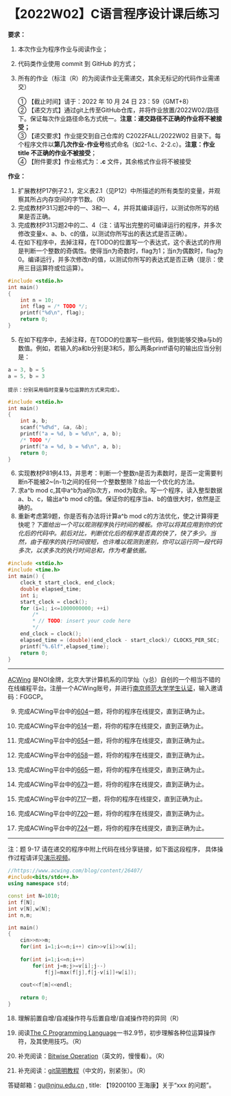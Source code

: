 # 【2022W02】C语言程序设计课后练习 
**要求：** 
1. 本次作业为程序作业与阅读作业； 
2. 代码类作业使用 commit 到 GitHub 的方式； 
3. 所有的作业（标注（R）的为阅读作业无需递交，其余无标记的代码作业需递交）

	① 【截止时间】请于：2022 年 10 月 24 日 23：59（GMT+8）  
	② 【递交方式】通过git上传至GitHub仓库，并将作业放置/2022W02/路径下。保证每次作业路径命名方式统一。**注意：递交路径不正确的作业将不被接受；**  
	③ 【递交要求】作业提交到自己仓库的 C2022FALL/2022W02 目录下。每个程序文件以**第几次作业-作业号**格式命名（如2-1.c、2-2.c）。**注意：作业 title 不正确的作业不被接受**；  
	④ 【附件要求】作业格式为：**.c** 文件，其余格式作业将不被接受

**作业：** 
1. 扩展教材P17例子2.1，定义表2.1（见P12）中所描述的所有类型的变量，并观察其所占内存空间的字节数。（R）
2. 完成教材P31习题2中的一、3和一、4，并将其编译运行，以测试你所写的结果是否正确。
3. 完成教材P31习题2中的二、4（注：请写出完整的可编译运行的程序，并多次修改变量x、a、b、c的值，以测试你所写出的表达式是否正确）。
4. 在如下程序中，去掉注释，在TODO的位置写一个表达式，这个表达式的作用是判断一个整数的奇偶性。使得当n为奇数时，flag为1；当n为偶数时，flag为0。编译运行，并多次修改n的值，以测试你所写的表达式是否正确（提示：使用三目运算符或位运算）。
```c
#include <stdio.h>
int main()
{
    int n = 10;
    int flag = /* TODO */;
    printf("%d\n", flag);
    return 0;
}
```
5. 在如下程序中，去掉注释，在TODO的位置写一些代码，做到能够交换a与b的数值。例如，若输入的a和b分别是3和5，那么两条printf语句的输出应当分别是：
```c
a = 3, b = 5
a = 5, b = 3
```
	提示：分别采用临时变量与位运算的方式来完成）。
```c
#include <stdio.h>
int main()
{
    int a, b;
    scanf("%d%d", &a, &b);
    printf("a = %d, b = %d\n", a, b);
    /* TODO */
    printf("a = %d, b = %d\n", a, b);
    return 0;
}
```
6. 实现教材P81例4.13，并思考：判断一个整数n是否为素数时，是否一定需要判断n不能被2~(n-1)之间的任何一个整数整除？给出一个优化的方法。
7. 求a^b mod c,其中a^b为a的b次方，mod为取余。写一个程序，读入整型数据a、b、c，输出a^b mod c的值。保证你的程序当a、b的值很大时，依然是正确的。
8. 重新考虑第9题，你是否有办法将计算a^b mod c的方法优化，使之计算得更快呢？*下面给出一个可以观测程序执行时间的模板。你可以将其应用到你的优化后的代码中。前后对比，判断优化后的程序是否真的快了，快了多少。当然，由于程序的执行时间很短，也许难以观测到差别，你可以运行同一段代码多次，以求多次的执行时间总和，作为考量依据。*
```c
#include <stdio.h>
#include <time.h>
int main() {
	clock_t start_clock, end_clock;
	double elapsed_time;
	int i;
	start_clock = clock();
	for (i=1; i<=1000000000; ++i)
		/*
		* // TODO: insert your code here
		*/
	end_clock = clock();
	elapsed_time = (double)(end_clock - start_clock)/ CLOCKS_PER_SEC;
	printf("%.6lf",elapsed_time);
	return 0;
}
```

---
[ACWing](https://www.acwing.com) 是NOI金牌，北京大学计算机系的闫学灿（y总）自创的一个相当不错的在线编程平台。注册一个ACWing账号，并进行[南京师范大学学生认证](https://www.acwing.com/user/security/school_verify/ac_stars/)，输入邀请码：FGGCP。

9. 完成ACWing平台中的[604](https://www.acwing.com/problem/content/606/)一题，将你的程序在线提交，直到正确为止。

10. 完成ACWing平台中的[614](https://www.acwing.com/problem/content/616/)一题，将你的程序在线提交，直到正确为止。

11. 完成ACWing平台中的[654](https://www.acwing.com/problem/content/656/)一题，将你的程序在线提交，直到正确为止。

12. 完成ACWing平台中的[658](https://www.acwing.com/problem/content/660/)一题，将你的程序在线提交，直到正确为止。

13. 完成ACWing平台中的[665](https://www.acwing.com/problem/content/667/)一题，将你的程序在线提交，直到正确为止。

14. 完成ACWing平台中的[673](https://www.acwing.com/problem/content/673/)一题，将你的程序在线提交，直到正确为止。

15. 完成ACWing平台中的[717](https://www.acwing.com/problem/content/719/)一题，将你的程序在线提交，直到正确为止。

16. 完成ACWing平台中的[720](https://www.acwing.com/problem/content/722/)一题，将你的程序在线提交，直到正确为止。

17. 完成ACWing平台中的[724](https://www.acwing.com/problem/content/726/)一题，将你的程序在线提交，直到正确为止。

---
注：题 9-17 请在递交的程序中附上代码在线分享链接，如下面这段程序，
具体操作过程请详见[演示视频](https://www.jianguoyun.com/p/DZmOQVwQjJqGCxjXzd4EIAA)。
```cpp
//https://www.acwing.com/blog/content/26407/
#include<bits/stdc++.h>
using namespace std;

const int N=1010;
int f[N];
int v[N],w[N];
int n,m;

int main()
{
    cin>>n>>m;
    for(int i=1;i<=n;i++) cin>>v[i]>>w[i];
    
    for(int i=1;i<=n;i++)
        for(int j=m;j>=v[i];j--)
            f[j]=max(f[j],f[j-v[i]]+w[i]);
            
    cout<<f[m]<<endl;
    
    return 0;
}
```

18. 理解前置自增/自减操作符与后置自增/自减操作符的异同（R）

19. 阅读[The C Programming Language](https://github.com/njnucsta/C2018FALL/blob/master/book/TCPL_2rd_EN.pdf)一书2.9节，初步理解各种位运算操作符，及其使用技巧。（R）

20. 补充阅读：[Bitwise Operation]( https://en.wikipedia.org/wiki/Bitwise_operation)（英文的，慢慢看）。（R）

21. 补充阅读：[git简明教程](https://www.liaoxuefeng.com/wiki/0013739516305929606dd18361248578c67b8067c8c017b000)（中文的，别紧张）。（R）

答疑邮箱：gu@njnu.edu.cn , title: 【19200100 王海康】关于“xxx 的问题”。